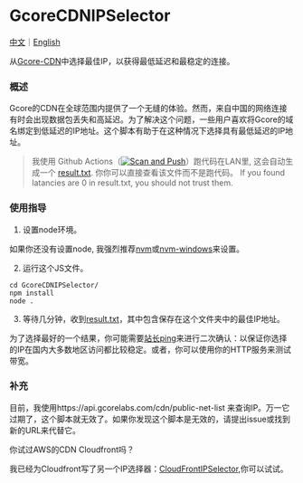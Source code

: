 # GcoreCDNIPSelector
[中文](https://github.com/BruceWind/GcoreCDNIPSelector/blob/main/README_zh.md)｜[English](https://github.com/BruceWind/GcoreCDNIPSelector/blob/main/README.md)

从[Gcore-CDN](https://gcore.com/cdn/)中选择最佳IP，以获得最低延迟和最稳定的连接。


### 概述
Gcore的CDN在全球范围内提供了一个无缝的体验。然而，来自中国的网络连接有时会出现数据包丢失和高延迟。为了解决这个问题，一些用户喜欢将Gcore的域名绑定到低延迟的IP地址。这个脚本有助于在这种情况下选择具有最低延迟的IP地址。

> 我使用 Github Actions（[![Scan and Push](https://github.com/BruceWind/GcoreCDNIPSelector/actions/workflows/daily-cron-action.yml/badge.svg)](https://github.com/BruceWind/GcoreCDNIPSelector/actions/workflows/daily-cron-action.yml)）跑代码在LAN里, 这会自动生成一个 [result.txt](/result.txt). 你你可以直接查看该文件而不是跑代码。 If you found latancies are 0 in result.txt, you should not trust them.

### 使用指导

1. 设置node环境。

如果你还没有设置node, 我强烈推荐[nvm](https://github.com/nvm-sh/nvm)或[nvm-windows](https://github.com/coreybutler/nvm-windows。)来设置。

2. 运行这个JS文件。
```
cd GcoreCDNIPSelector/
npm install
node .
```

3. 等待几分钟，收到[result.txt](result.txt)，其中包含保存在这个文件夹中的最佳IP地址。


为了选择最好的一个结果，你可能需要[站长ping](https://ping.chinaz.com/)来进行二次确认：以保证你选择的IP在国内大多数地区访问都比较稳定。或者，你可以使用你的HTTP服务来测试带宽。


### 补充

目前，我使用https://api.gcorelabs.com/cdn/public-net-list 
来查询IP。万一它过期了，这个脚本就无效了。如果你发现这个脚本是无效的，请提出issue或找到新的URL来代替它。


你试过AWS的CDN Cloudfront吗？

我已经为Cloudfront写了另一个IP选择器：[CloudFrontIPSelector](https://github.com/BruceWind/CloudFrontIPSelector),你可以试试。


